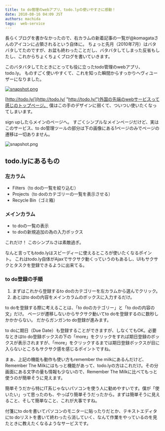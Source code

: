 ```yaml
---
title: to do管理のwebアプリ、todo.lyの使いやすさに感動！
date: 2010-08-16 04:09 JST
authors: machida
tags:  web-service 
---
```

長らくブログを書かなかったので、右カラムの新着記事の一覧が@komagataさんのアイコンに占領されるという自体に。 ちょっと先月（2010年7月）はバタバタしてたのですが、お盆も終わったことだし、バタバタしてしまった反省もしたし、これからちょくちょくブログを書いていきます。

このバタバタしてたときにとっても役に立ったtodo管理のwebアプリ、todo.ly。 ものすごく使いやすくて、これを知った瞬間からすっかりヘヴィユーザーになりました。

 [![snapshot.png](http://farm5.static.flickr.com/4074/4893888435_f31d0696d5.jpg)](http://todo.ly/ "http://todo.ly/")

 [http://todo.ly/](http://todo.ly/ "http://todo.ly/")外国の先端のwebサービスって感じのトップページ。 僕はこの手のデザインに弱くて、ついつい使いたくなってしまいます。

sign upしたらメインのページへ。 すごくシンプルなメインページだけど、実はこのサービス、to do管理ツールの部分は下の画像にある1ページのみでページの遷移は一切ありません。

 ![snapshot.png](http://farm5.static.flickr.com/4142/4894595668_a63a45a77f.jpg)

## todo.lyにあるもの

### 左カラム

- Filters（to doの一覧を絞り込む）
- Projects（to doのカテゴリーの一覧を表示させる）
- Recycle Bin（ゴミ箱）

### メインカラム

- to doの一覧の表示
- to doの新規追加の為の入力ボックス

これだけ！ このシンプルさは素敵過ぎ。

なんと言ってもtodo.lyはスピーディーに使えるところが使いたくなるポイント。 これはtodo.ly自体がAjaxでサクサク動くっていうのもあるし、UIもサクサクとタスクを登録できるように出来てる。

### to do登録の手順

1. まずはこれから登録するto doのカテゴリーを左カラムから選んでクリック。
2. あとはto doの内容をメインカラムのボックスに入力するだけ。

to doを登録する際に考えることは、「to doのカテゴリー」と「to doの内容の文」だけ。 ページが遷移しないからサクサク動いてto doを登録するのに数秒しかかからない。 だからガンガンto do登録が進みます。

to doに期日（Due Date）も登録することができますが、しなくてもOK。必要なときはto do登録ボックスの下の「more」をクリックをすれば期日登録のボックスが表示されますが、「more」をクリックするまでは期日登録ボックスが目に入らないところもサクサク感を感じるポイントですね。

まぁ、上記の機能も動作も使い方もremember the milkにあるんだけど、Remember The Milkにはもっと機能があって、todo.lyの方はこれだけ。その分画面にある文字の量も情報も少ないので、Remember The Milkに比べてもっと使うのが簡単そうに見えます。

簡単そうだから特にIT系じゃないパソコンを使う人に勧めやすいです。僕が「使いたい」って思ったのも、やっぱり簡単そうだったから。まずは簡単そうに見えること、そして簡単なこと、これが大事ですね。

付箋にto doを書いてパソコンのモニターに貼ったりだとか、テキストエディタにto doリストを書いて終わったら消していく、なんて作業をやっているのを見たときに教えたくなるようなサービスです。
